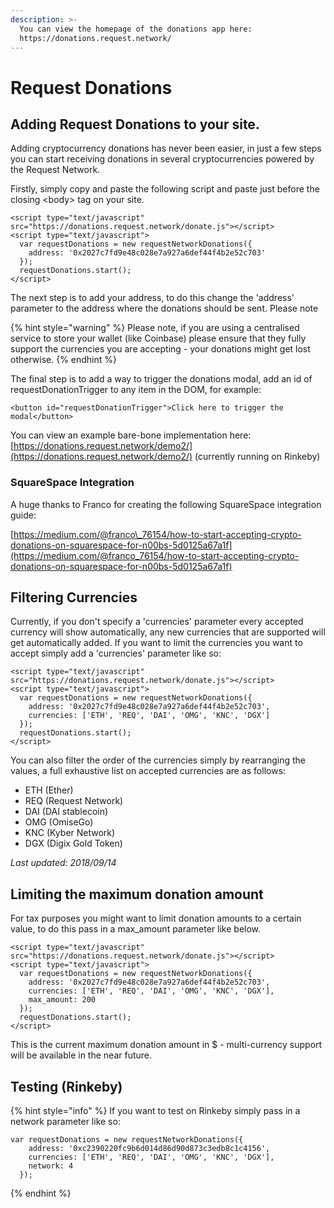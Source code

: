 ```yaml
---
description: >-
  You can view the homepage of the donations app here:
  https://donations.request.network/
---
```


# Request Donations

## Adding Request Donations to your site. 

Adding cryptocurrency donations has never been easier, in just a few steps you can start receiving donations in several cryptocurrencies powered by the Request Network.

Firstly, simply copy and paste the following script and paste just before the closing &lt;body&gt; tag on your site. 

```markup
<script type="text/javascript" src="https://donations.request.network/donate.js"></script>
<script type="text/javascript">
  var requestDonations = new requestNetworkDonations({
    address: '0x2027c7fd9e48c028e7a927a6def44f4b2e52c703'
  });
  requestDonations.start();
</script>
```

The next step is to add your address, to do this change the 'address' parameter to the address where the donations should be sent. Please note

{% hint style="warning" %}
Please note, if you are using a centralised service to store your wallet \(like Coinbase\) please ensure that they fully support the currencies you are accepting - your donations might get lost otherwise. 
{% endhint %}

The final step is to add a way to trigger the donations modal, add an id of requestDonationTrigger to any item in the DOM, for example: 

```markup
<button id="requestDonationTrigger">Click here to trigger the modal</button>
```

You can view an example bare-bone implementation here: [https://donations.request.network/demo2/](https://donations.request.network/demo2/) \(currently running on Rinkeby\)

### SquareSpace Integration 

A huge thanks to Franco for creating the following SquareSpace integration guide:

[https://medium.com/@franco\_76154/how-to-start-accepting-crypto-donations-on-squarespace-for-n00bs-5d0125a67a1f](https://medium.com/@franco_76154/how-to-start-accepting-crypto-donations-on-squarespace-for-n00bs-5d0125a67a1f)

## Filtering Currencies

Currently, if you don't specify a 'currencies' parameter every accepted currency will show automatically, any new currencies that are supported will get automatically added. If you want to limit the currencies you want to accept simply add a 'currencies' parameter like so:

```markup
<script type="text/javascript" src="https://donations.request.network/donate.js"></script>
<script type="text/javascript">
  var requestDonations = new requestNetworkDonations({
    address: '0x2027c7fd9e48c028e7a927a6def44f4b2e52c703',
    currencies: ['ETH', 'REQ', 'DAI', 'OMG', 'KNC', 'DGX']
  });
  requestDonations.start();
</script>
```

 You can also filter the order of the currencies simply by rearranging the values, a full exhaustive list on accepted currencies are as follows:

* ETH \(Ether\)
* REQ \(Request Network\)
* DAI \(DAI stablecoin\)
* OMG \(OmiseGo\)
* KNC \(Kyber Network\)
* DGX \(Digix Gold Token\)

_Last updated: 2018/09/14_

## Limiting the maximum donation amount

For tax purposes you might want to limit donation amounts to a certain value, to do this pass in a max\_amount parameter like below.

```markup
<script type="text/javascript" src="https://donations.request.network/donate.js"></script>
<script type="text/javascript">
  var requestDonations = new requestNetworkDonations({
    address: '0x2027c7fd9e48c028e7a927a6def44f4b2e52c703',
    currencies: ['ETH', 'REQ', 'DAI', 'OMG', 'KNC', 'DGX'],
    max_amount: 200
  });
  requestDonations.start();
</script>
```

This is the current maximum donation amount in $ - multi-currency support will be available in the near future. 

## Testing \(Rinkeby\)

{% hint style="info" %}
 If you want to test on Rinkeby simply pass in a network parameter like so: 

```markup
var requestDonations = new requestNetworkDonations({
    address: '0xc2390220fc9b6d014d86d90d873c3edb8c1c4156',
    currencies: ['ETH', 'REQ', 'DAI', 'OMG', 'KNC', 'DGX'],
    network: 4
  });
```
{% endhint %}



